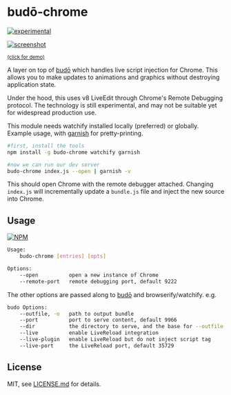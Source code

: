 # budō-chrome

[![experimental](http://badges.github.io/stability-badges/dist/experimental.svg)](http://github.com/badges/stability-badges)

[![screenshot](http://i.imgur.com/LJP7d9I.png)](https://www.youtube.com/watch?v=cfgeN3G_Gl0)

<sup>[(click for demo)](https://www.youtube.com/watch?v=cfgeN3G_Gl0)</sup>

A layer on top of [budō](https://github.com/mattdesl/budo) which handles live script injection for Chrome. This allows you to make updates to animations and graphics without destroying application state.  

Under the hood, this uses v8 LiveEdit through Chrome's Remote Debugging protocol. The technology is still experimental, and may not be suitable yet for widespread production use. 

This module needs watchify installed locally (preferred) or globally. Example usage, with [garnish](https://github.com/mattdesl/garnish) for pretty-printing.

```sh
#first, install the tools
npm install -g budo-chrome watchify garnish

#now we can run our dev server
budo-chrome index.js --open | garnish -v
```

This should open Chrome with the remote debugger attached. Changing `index.js` will incrementally update a `bundle.js` file and inject the new source into Chrome. 

## Usage

[![NPM](https://nodei.co/npm/budo-chrome.png)](https://www.npmjs.com/package/budo-chrome)

```sh
Usage:
    budo-chrome [entries] [opts]

Options:
    --open          open a new instance of Chrome
    --remote-port   remote debugging port, default 9222
```

The other options are passed along to [budō](https://github.com/mattdesl/budo) and browserify/watchify. e.g.

```sh
budo Options:
    --outfile, -o   path to output bundle
    --port          port to serve content, default 9966
    --dir           the directory to serve, and the base for --outfile
    --live          enable LiveReload integration
    --live-plugin   enable LiveReload but do not inject script tag
    --live-port     the LiveReload port, default 35729
```

## License

MIT, see [LICENSE.md](http://github.com/mattdesl/budo-chrome/blob/master/LICENSE.md) for details.
